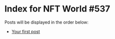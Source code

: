 # Index for NFT World #537
Posts will be displayed in the order below:

- [Your first post](./001-first.md)

